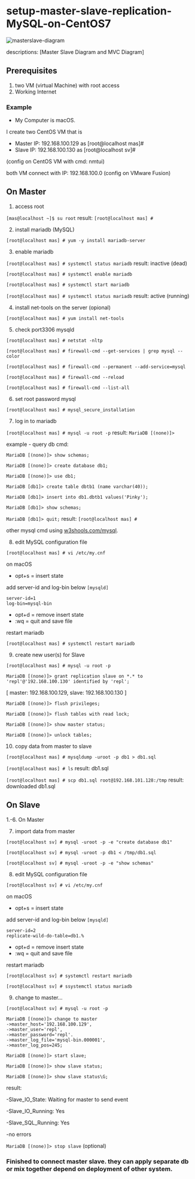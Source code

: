 # setup-master-slave-replication-MySQL-on-CentOS7


![masterslave-diagram](https://user-images.githubusercontent.com/78303835/200170582-e721e699-d753-465a-b55f-0a9a213d1c6b.jpg)

descriptions: [Master Slave Diagram and MVC Diagram]

## Prerequisites
1. two VM (virtual Machine) with root access
2. Working Internet

### Example
- My Computer is macOS.

I create two CentOS VM that is
- Master IP: 192.168.100.129 as [root@localhost mas]#
- Slave IP: 192.168.100.130 as [root@localhost sv]#

(config on CentOS VM with cmd: nmtui)

both VM connect with IP: 192.168.100.0 (config on VMware Fusion)


## On Master
1. access root

```[mas@localhost ~]$ su root``` result: ```[root@localhost mas] #```

2. install mariadb (MySQL)

```[root@localhost mas] # yum -y install mariadb-server```

3. enable mariadb

```[root@localhost mas] # systemctl status mariadb``` result: inactive (dead)

```[root@localhost mas] # systemctl enable mariadb```

```[root@localhost mas] # systemctl start mariadb```

```[root@localhost mas] # systemctl status mariadb``` result: active (running)

4. install net-tools on the server (opional)

```[root@localhost mas] # yum install net-tools```

5. check port3306 mysqld

```[root@localhost mas] # netstat -nltp```

```[root@localhost mas] # firewall-cmd --get-services | grep mysql --color```

```[root@localhost mas] # firewall-cmd --permanent --add-service=mysql```

```[root@localhost mas] # firewall-cmd --reload```

```[root@localhost mas] # firewall-cmd --list-all```

6. set root password mysql

```[root@localhost mas] # mysql_secure_installation```

7. log in to mariadb

```[root@localhost mas] # mysql -u root -p```
result: ```MariaDB [(none)]>```

example - query db cmd:

```MariaDB [(none)]> show schemas;```

```MariaDB [(none)]> create database db1;```

```MariaDB [(none)]> use db1;```

```MariaDB [db1]> create table dbtb1 (name varchar(40));```

```MariaDB [db1]> insert into db1.dbtb1 values('Pinky');```

```MariaDB [db1]> show schemas;```

```MariaDB [db1]> quit;``` result: ```[root@localhost mas] #```

other mysql cmd using [w3shools.com/mysql](https://www.w3schools.com/mysql/default.asp).

8. edit MySQL configuration file

```[root@localhost mas] # vi /etc/my.cnf```

on macOS
- opt+s = insert state

add server-id and log-bin below ```[mysqld]```
```
server-id=1
log-bin=mysql-bin
```

- opt+d = remove insert state
- :wq = quit and save file

restart mariadb

```[root@localhost mas] # systemctl restart mariadb```

9. create new user(s) for Slave

```[root@localhost mas] # mysql -u root -p```

```MariaDB [(none)]> grant replication slave on *.* to 'repl'@'192.168.100.130' identified by 'repl';```

[ master: 192.168.100.129,
slave: 192.168.100.130 ]

```MariaDB [(none)]> flush privileges;```

```MariaDB [(none)]> flush tables with read lock;```

```MariaDB [(none)]> show master status;```

```MariaDB [(none)]> unlock tables;```

10. copy data from master to slave

```[root@localhost mas] # mysqldump -uroot -p db1 > db1.sql```

```[root@localhost mas] # ls``` result: db1.sql

```[root@localhost mas] # scp db1.sql root@192.168.101.128:/tmp``` result: downloaded db1.sql


## On Slave
1.-6. On Master

7. import data from master

```[root@localhost sv] # mysql -uroot -p -e "create database db1"```

```[root@localhost sv] # mysql -uroot -p db1 < /tmp/db1.sql```

```[root@localhost sv] # mysql -uroot -p -e "show schemas"```

8. edit MySQL configuration file

```[root@localhost sv] # vi /etc/my.cnf```

on macOS
- opt+s = insert state

add server-id and log-bin below ```[mysqld]```
```
server-id=2
replicate-wild-do-table=db1.%
```

- opt+d = remove insert state
- :wq = quit and save file

restart mariadb

```[root@localhost sv] # systemctl restart mariadb```

```[root@localhost sv] # ssystemctl status mariadb```

9. change to master...

```[root@localhost sv] # mysql -u root -p```

```
MariaDB [(none)]> change to master
->master_host='192.168.100.129',
->master_user='repl',
->master_password='repl'.
->master_log_file='mysql-bin.000001',
->master_log_pos=245;
```

```MariaDB [(none)]> start slave;```

```MariaDB [(none)]> show slave status;```

```MariaDB [(none)]> show slave status\G;```

result:

-Slave_IO_State: Waiting for master to send event

-Slave_IO_Running: Yes

-Slave_SQL_Running: Yes

-no errors

```MariaDB [(none)]> stop slave``` (optional)



### Finished to connect master slave. they can apply separate db or mix together depend on deployment of other system.
